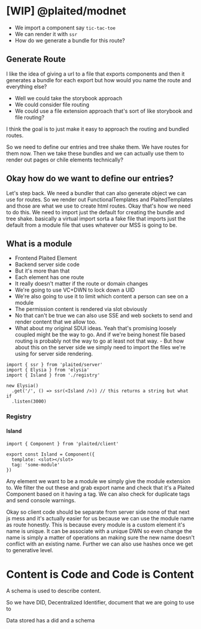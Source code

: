 # [WIP] @plaited/modnet

- We import a component say `tic-tac-toe`
- We can render it with `ssr`
- How do we generate a bundle for this route?

## Generate Route

I like the idea of giving a url to a file that exports components and then it generates a bundle for each export but how would you name the route and everything else?

- Well we could take the storybook approach
- We could consider file routing
- We could use a file extension approach that's sort of like storybook and file routing?

I think the goal is to just make it easy to approach the routing and bundled routes.

So we need to define our entries and tree shake them.
We have routes for them now. Then we take these bundles and we can actually use them to render out pages or chile elements technically?

## Okay how do we want to define our entries?

Let's step back. We need a bundler that can also generate object we can use for routes. So we render out FunctionalTemplates and PlaitedTemplates and those are what we use to create html routes. Okay that's how we need to do this. We need to import just the default for creating the bundle and tree shake. basically a virtual import sorta a fake file that imports just the default from a module file that uses whatever our MSS is going to be.

## What is a module

- Frontend Plaited Element
- Backend server side code
- But it's more than that
- Each element has one route 
- It really doesn't matter if the route or domain changes
- We're going to use VC+DWN to lock down a UID
- We're also going to use it to limit which content a person can see on a module
- The permission content is rendered via slot obviously
- No that can't be true we can also use SSE and web sockets to send and render content that we allow too.
- What about my original SDUI ideas. Yeah that's promising loosely coupled might be the way to go. And if we're being honest file based routing is probably not the way to go at least not that way. - But how about this on the server side we simply need to import the files we're using for server side rendering. 

```tsx
import { ssr } from 'plaited/server'
import { Elysia } from 'elysia'
import { Island } from './registry'

new Elysia()
  .get('/', () => ssr(<Island />)) // this returns a string but what if 
  .listen(3000)

```

### Registry

#### Island

```tsx
import { Component } from 'plaited/client'

export const Island = Component({
  template: <slot></slot>
  tag: 'some-module'
})
```

Any element we want to be a module we simply give the module extension to. We filter the out these and grab export name and check that it's a Plaited Component based on it having a tag. We can also check for duplicate tags and send console warnings.

Okay so client code should be separate from server side none of that next js mess and it's actually easier for us because we can use the module name as  route honestly. This is because every module is a custom element it's name is unique. It can be associate with a unique DWN so even change the name is simply a matter of operations an making sure the new name doesn't conflict with an existing name. Further we can also use hashes once we get to generative level.



# Content is Code and Code is Content

A schema is used to describe content.

So we have DID,  Decentralized Identifier, document that we are going to use to

Data stored has a did and a schema



